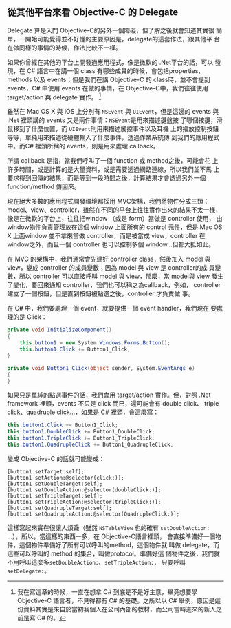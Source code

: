 從其他平台來看 Objective-C 的 Delegate
--------------------------------------

Delegate 算是入門 Objective-C的另外一個障礙，但了解之後就會知道其實很
簡單，一開始可能覺得並不好懂的主要原因是，delegate的這套作法，跟其他平
台在做同樣的事情的時候，作法比較不一樣。

如果你曾經在其他的平台上開發過應用程式，像是微軟的 .Net平台的話，可以
發現，在 C\# 語言中在講一個 class 有哪些成員的時候，會包括properties、
methods 以及 events；但是我們在講 Objective-C 的 class時，並不會提到
events，C\# 中使用 events 在做的事情，在 Objective-C中，我們往往使用
target/action 與 delegate 實作。 [^1]

雖然在 Mac OS X 與 iOS 上分別有 `NSEvent` 與 `UIEvent`，但是這邊的
events 與 .Net 裡頭講的 events 又是兩件事情：`NSEvent`是用來描述鍵盤按
了哪個按鍵，滑鼠移到了什麼位置，而 `UIEvent`則用來描述觸控事件以及耳機
上的播放控制按鈕等等，單純用來描述從硬體輸入了什麼事件，透過作業系統傳
到我們的應用程式中。而C\# 裡頭所稱的 events，則是用來處理 callback。

所謂 callback 是指，當我們呼叫了一個 function 或 method之後，可能會花
上許多時間，或是計算的是大量資料，或是需要透過網路連線，所以我們並不馬
上要求得到回傳的結果，而是等到一段時間之後，計算結果才會透過另外一個
function/method 傳回來。

現在絕大多數的應用程式開發環境都採用 MVC架構，我們將物件分成三類：
model、view、controller，雖然在不同的平台上往往實作出來的結果不太一樣，
像是在微軟的平台上，往往把window （或是 form）當做是 controller 使用，
由 window物件負責管理放在這個 window 上面所有的 control 元件，但是 Mac
OS X 上面window 並不拿來當做 controller，而是被當成 view，controller
在 window之外，而且一個 controller 也可以控制多個 window…但都大抵如此。

在 MVC 的架構中，我們通常會先建好 controller class，然後加入 model 與
view，變成 controller 的成員變數；因為 model 與 view 是 controller的成
員變數，所以 controller 可以直接呼叫 model 與 view，那麼，當 model與
view 發生了變化，要回來通知 controller，我們也可以稱之為callback，例如，
controller建立了一個按鈕，但是直到按鈕被點選之後，controller 才負責做
事。

在 C\# 中，我們要處理一個 event，就要提供一個 event handler，我們現在
要處理的是 Click：

``` csharp
private void InitializeComponent()
{
    this.button1 = new System.Windows.Forms.Button();
    this.button1.Click += Button1_Click;
}

private void Button1_Click(object sender, System.EventArgs e)
{
}
```

如果只是單純的點選事件的話，我們會用 target/action 實作。但，對照 .Net
framework 裡頭，events 不只是 click 而已，還可能會有 double click、
triple click、quadruple click…，如果是 C\# 裡頭，會這麼寫：

``` csharp
this.button1.Click += Button1_Click;
this.button1.DoubleClick += Button1_DoubleClick;
this.button1.TripleClick += Button1_TripleClick;
this.button1.QuadrupleClick += Button1_QuadrupleClick;
```

變成 Objective-C 的話就可能變成：

``` objc
[button1 setTarget:self];
[button1 setAction:@selector(click:)];
[button1 setDoubleTarget:self];
[button1 setDoubleAction:@selector(doubleClick:)];
[button1 setTripleTarget:self];
[button1 setTripleAction:@selector(tripleClick:)];
[button1 setQuadrupleTarget:self];
[button1 setQuadrupleAction:@selector(QuadrupleClick:)];
```

這樣寫起來實在很讓人煩躁（雖然 `NSTableView` 也的確有
`setDoubleAction:` …），所以，當這樣的東西一多，在 Objective-C語言裡頭，
會直接準備好一個物件，這個物件準備好了所有可以呼叫的method，這個物件就
叫做 delegate，而這些可以呼叫的 method 的集合，叫做protocol。準備好這
個物件之後，我們就不用呼叫這麼多`setDoubleAction:`、`setTripleAction:`，
只要呼叫 `setDelegate:`。


[^1]: 我在寫這章的時候，一直在想拿 C\# 到底是不是好主意，畢竟想要學 Objective-C 語言者，不見得都有 C\# 的基礎。之所以以 C\# 舉例，原因是這份資料其實是來自於當初我個人在公司內部的教材，而公司當時進來的新人之前是寫 C\# 的。
